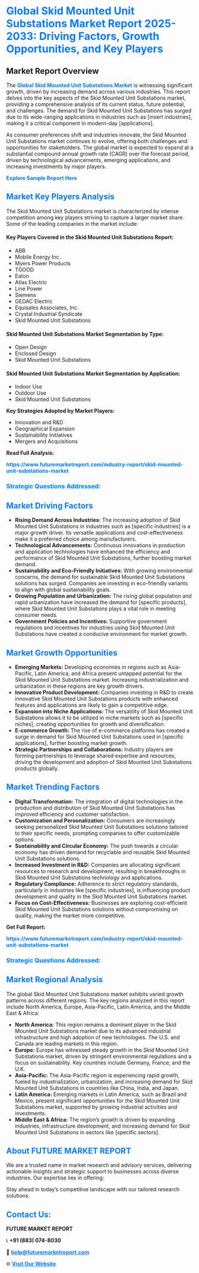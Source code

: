 <h1 style="color: #007BFF;">Global Skid Mounted Unit Substations Market Report 2025-2033: Driving Factors, Growth Opportunities, and Key Players</h1>

<section id="overview">
<h2>Market Report Overview</h2>
<p>The <a href="https://www.futuremarketreport.com/industry-report/skid-mounted-unit-substations-market" style="color: #007BFF; text-decoration: none;"><strong>Global Skid Mounted Unit Substations Market</strong></a> is witnessing significant growth, driven by increasing demand across various industries. This report delves into the key aspects of the Skid Mounted Unit Substations market, providing a comprehensive analysis of its current status, future potential, and challenges. The demand for Skid Mounted Unit Substations has surged due to its wide-ranging applications in industries such as [insert industries], making it a critical component in modern-day [applications].</p>
<p>As consumer preferences shift and industries innovate, the Skid Mounted Unit Substations market continues to evolve, offering both challenges and opportunities for stakeholders. The global market is expected to expand at a substantial compound annual growth rate (CAGR) over the forecast period, driven by technological advancements, emerging applications, and increasing investments by major players.</p>
</section>

<section id="overview">
<p><a href="https://www.futuremarketreport.com/request-sample/reportId=99661" style="color: #007BFF; text-decoration: none;"><strong>Explore Sample Report Here</strong></a></p>
</section>

<section id="key-players">
<h2 style="color: #007BFF;">Market Key Players Analysis</h2>
<p>The Skid Mounted Unit Substations market is characterized by intense competition among key players striving to capture a larger market share. Some of the leading companies in the market include:</p>
<h4>Key Players Covered in the Skid Mounted Unit Substations Report:</h4>
<ul><li>ABB</li><li>Mobile Energy Inc.</li><li>Myers Power Products</li><li>TGOOD</li><li>Eaton</li><li>Atlas Electric</li><li>Line Power</li><li>Siemens</li><li>GEDAC Electric</li><li>Equisales Associates, Inc.</li><li>Crystal Industrial Syndicate</li><li>Skid Mounted Unit Substations</li></ul>
<h4>Skid Mounted Unit Substations Market Segmentation by Type:</h4>
<ul><li>Open Design</li><li>Enclosed Design</li><li>Skid Mounted Unit Substations</li></ul>

<h4>Skid Mounted Unit Substations Market Segmentation by Application:</h4>
<ul><li>Indoor Use</li><li>Outdoor Use</li><li>Skid Mounted Unit Substations</li></ul>
<p><strong>Key Strategies Adopted by Market Players:</strong></p>
<ul>
<li>Innovation and R&D</li>
<li>Geographical Expansion</li>
<li>Sustainability Initiatives</li>
<li>Mergers and Acquisitions</li>
</ul>
</section>

<section>
<p><strong>Read Full Analysis: </strong></p><a href="https://www.futuremarketreport.com/industry-report/skid-mounted-unit-substations-market" style="color: #007BFF; text-decoration: none;"><strong>https://www.futuremarketreport.com/industry-report/skid-mounted-unit-substations-market</strong></a>
<h3 style="color: #007BFF;">Strategic Questions Addressed:</h3>
</section>

<section id="driving-factors">
<h2 style="color: #007BFF;">Market Driving Factors</h2>
<ul>
<li><strong>Rising Demand Across Industries:</strong> The increasing adoption of Skid Mounted Unit Substations in industries such as [specific industries] is a major growth driver. Its versatile applications and cost-effectiveness make it a preferred choice among manufacturers.</li>
<li><strong>Technological Advancements:</strong> Continuous innovations in production and application technologies have enhanced the efficiency and performance of Skid Mounted Unit Substations, further boosting market demand.</li>
<li><strong>Sustainability and Eco-Friendly Initiatives:</strong> With growing environmental concerns, the demand for sustainable Skid Mounted Unit Substations solutions has surged. Companies are investing in eco-friendly variants to align with global sustainability goals.</li>
<li><strong>Growing Population and Urbanization:</strong> The rising global population and rapid urbanization have increased the demand for [specific products], where Skid Mounted Unit Substations plays a vital role in meeting consumer needs.</li>
<li><strong>Government Policies and Incentives:</strong> Supportive government regulations and incentives for industries using Skid Mounted Unit Substations have created a conducive environment for market growth.</li>
</ul>
</section>

<section id="growth-opportunities">
<h2 style="color: #007BFF;">Market Growth Opportunities</h2>
<ul>
<li><strong>Emerging Markets:</strong> Developing economies in regions such as Asia-Pacific, Latin America, and Africa present untapped potential for the Skid Mounted Unit Substations market. Increasing industrialization and urbanization in these regions are key growth drivers.</li>
<li><strong>Innovative Product Development:</strong> Companies investing in R&D to create innovative Skid Mounted Unit Substations products with enhanced features and applications are likely to gain a competitive edge.</li>
<li><strong>Expansion into Niche Applications:</strong> The versatility of Skid Mounted Unit Substations allows it to be utilized in niche markets such as [specific niches], creating opportunities for growth and diversification.</li>
<li><strong>E-commerce Growth:</strong> The rise of e-commerce platforms has created a surge in demand for Skid Mounted Unit Substations used in [specific applications], further boosting market growth.</li>
<li><strong>Strategic Partnerships and Collaborations:</strong> Industry players are forming partnerships to leverage shared expertise and resources, driving the development and adoption of Skid Mounted Unit Substations products globally.</li>
</ul>
</section>

<section id="trending-factors">
<h2 style="color: #007BFF;">Market Trending Factors</h2>
<ul>
<li><strong>Digital Transformation:</strong> The integration of digital technologies in the production and distribution of Skid Mounted Unit Substations has improved efficiency and customer satisfaction.</li>
<li><strong>Customization and Personalization:</strong> Consumers are increasingly seeking personalized Skid Mounted Unit Substations solutions tailored to their specific needs, prompting companies to offer customizable options.</li>
<li><strong>Sustainability and Circular Economy:</strong> The push towards a circular economy has driven demand for recyclable and reusable Skid Mounted Unit Substations solutions.</li>
<li><strong>Increased Investment in R&D:</strong> Companies are allocating significant resources to research and development, resulting in breakthroughs in Skid Mounted Unit Substations technology and applications.</li>
<li><strong>Regulatory Compliance:</strong> Adherence to strict regulatory standards, particularly in industries like [specific industries], is influencing product development and quality in the Skid Mounted Unit Substations market.</li>
<li><strong>Focus on Cost-Effectiveness:</strong> Businesses are exploring cost-efficient Skid Mounted Unit Substations solutions without compromising on quality, making the market more competitive.</li>
</ul>
</section>

<section>
<p><strong>Get Full Report: </strong></p><a href="https://www.futuremarketreport.com/industry-report/skid-mounted-unit-substations-market" style="color: #007BFF; text-decoration: none;"><strong>https://www.futuremarketreport.com/industry-report/skid-mounted-unit-substations-market</strong></a>
<h3 style="color: #007BFF;">Strategic Questions Addressed:</h3>
</section>


<section id="regional-analysis">
<h2 style="color: #007BFF;">Market Regional Analysis</h2>
<p>The global Skid Mounted Unit Substations market exhibits varied growth patterns across different regions. The key regions analyzed in this report include North America, Europe, Asia-Pacific, Latin America, and the Middle East & Africa:</p>
<ul>
<li><strong>North America:</strong> This region remains a dominant player in the Skid Mounted Unit Substations market due to its advanced industrial infrastructure and high adoption of new technologies. The U.S. and Canada are leading markets in this region.</li>
<li><strong>Europe:</strong> Europe has witnessed steady growth in the Skid Mounted Unit Substations market, driven by stringent environmental regulations and a focus on sustainability. Key countries include Germany, France, and the U.K.</li>
<li><strong>Asia-Pacific:</strong> The Asia-Pacific region is experiencing rapid growth, fueled by industrialization, urbanization, and increasing demand for Skid Mounted Unit Substations in countries like China, India, and Japan.</li>
<li><strong>Latin America:</strong> Emerging markets in Latin America, such as Brazil and Mexico, present significant opportunities for the Skid Mounted Unit Substations market, supported by growing industrial activities and investments.</li>
<li><strong>Middle East & Africa:</strong> The region’s growth is driven by expanding industries, infrastructure development, and increasing demand for Skid Mounted Unit Substations in sectors like [specific sectors].</li>
</ul>
</section>

<footer>
<h2 style="color: #007BFF;">About FUTURE MARKET REPORT</h2>
<p>We are a trusted name in market research and advisory services, delivering actionable insights and strategic support to businesses across diverse industries. Our expertise lies in offering:</p>

<p>Stay ahead in today’s competitive landscape with our tailored research solutions.</p>

<h2 style="color: #007BFF;">Contact Us:</h2>
<p><strong>FUTURE MARKET REPORT</strong></p>
<p>📞 <strong>+91 (883) 074-8030</strong></p>
<p>📧 <strong><a href="mailto:help@futuremarketreport.com" style="color: #007BFF;">help@futuremarketreport.com</a></strong></p>
<p>🌐 <strong><a href="https://www.futuremarketreport.com/" style="color: #007BFF;">Visit Our Website</a></strong></p>
</footer>